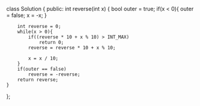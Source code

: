 class Solution {
public:
    int reverse(int x) {
        bool outer = true;
        if(x < 0){
            outer = false;
            x = -x;
        } 
            
        int reverse = 0;
        while(x > 0){
            if((reverse * 10 + x % 10) > INT_MAX)
                return 0;
            reverse = reverse * 10 + x % 10;
            
            x = x / 10;
        }
        if(outer == false)
            reverse = -reverse;
        return reverse;
    }
};